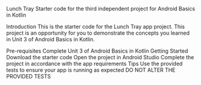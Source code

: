 Lunch Tray
Starter code for the third independent project for Android Basics in Kotlin

Introduction
This is the starter code for the Lunch Tray app project. This project is an opportunity for you to demonstrate the concepts you learned in Unit 3 of Android Basics in Kotlin.

Pre-requisites
Complete Unit 3 of Android Basics in Kotlin
Getting Started
Download the starter code
Open the project in Android Studio
Complete the project in accordance with the app requirements
Tips
Use the provided tests to ensure your app is running as expected
DO NOT ALTER THE PROVIDED TESTS
